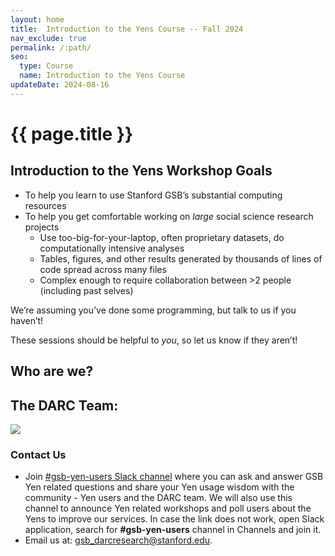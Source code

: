 ```yaml
---
layout: home
title:  Introduction to the Yens Course -- Fall 2024
nav_exclude: true 
permalink: /:path/
seo:
  type: Course
  name: Introduction to the Yens Course
updateDate: 2024-08-16
---
```

# {{ page.title }}

## Introduction to the Yens Workshop Goals
- To help you learn to use Stanford GSB’s substantial computing resources
- To help you get comfortable working on *large* social science research projects
    - Use too-big-for-your-laptop, often proprietary datasets, do computationally intensive analyses
    - Tables, figures, and other results generated by thousands of lines of code spread across many files
    - Complex enough to require collaboration between >2 people (including past selves)


We’re assuming you’ve done some programming, but talk to us if you haven’t!

These sessions should be helpful to *you*, so let us know if they aren’t!

## Who are we?
## The DARC Team:
![](/assets/images/darc-sep-2024.jpg)

### Contact Us
- Join <a href="https://circlerss.slack.com/archives/C01JXJ6U4E5" target="_blank">#gsb-yen-users Slack channel</a> where you can ask and answer GSB Yen related questions and share your Yen usage wisdom with the community - Yen users and the DARC team. We will also use this channel to announce Yen related workshops and poll users about the Yens to improve our services. In case the link does not work, open Slack application, search for <b>#gsb-yen-users</b> channel in Channels and join it.
- Email us at: <a href="mailto:gsb_darcresearch@stanford.edu">gsb_darcresearch@stanford.edu.</a>

